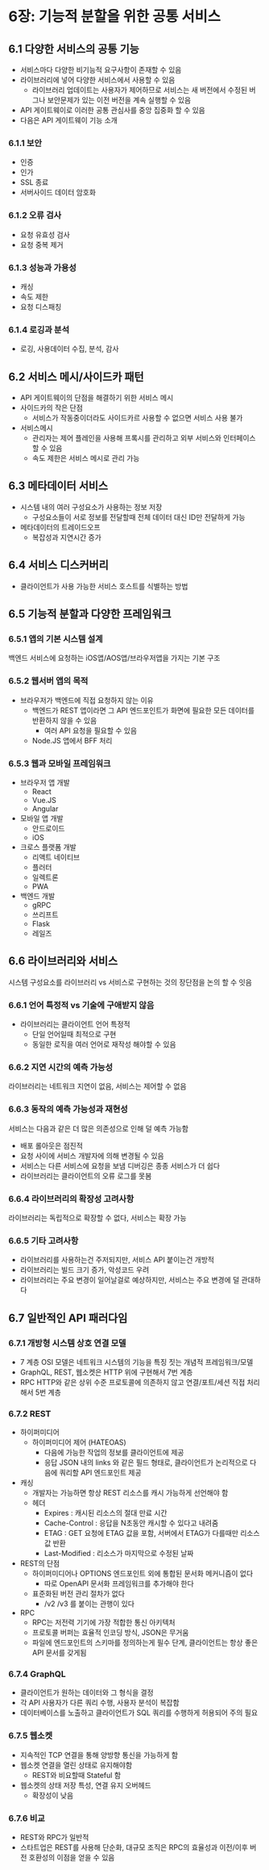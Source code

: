# 6장: 기능적 분할을 위한 공통 서비스
## 6.1 다양한 서비스의 공통 기능
* 서비스마다 다양한 비기능적 요구사항이 존재할 수 있음
* 라이브러리에 넣어 다양한 서비스에서 사용할 수 있음
  * 라이브러리 업데이트는 사용자가 제어하므로 서비스는 새 버전에서 수정된 버그나 보안문제가 있는 이전 버전을 계속 실행할 수 있음
* API 게이트웨이로 이러한 공통 관심사를 중앙 집중화 할 수 있음
* 다음은 API 게이트웨이 기능 소개
### 6.1.1 보안
* 인증
* 인가
* SSL 종료
* 서버사이드 데이터 암호화
### 6.1.2 오류 검사
* 요청 유효성 검사
* 요청 중복 제거
### 6.1.3 성능과 가용성
* 캐싱
* 속도 제한
* 요청 디스패칭
### 6.1.4 로깅과 분석
* 로깅, 사용데이터 수집, 분석, 감사
## 6.2 서비스 메시/사이드카 패턴
* API 게이트웨이의 단점을 해결하기 위한 서비스 메시
* 사이드카의 작은 단점
  * 서비스가 작동중이더라도 사이드카르 사용할 수 없으면 서비스 사용 불가
* 서비스메시
  * 관리자는 제어 플레인을 사용해 프록시를 관리하고 외부 서비스와 인터페이스 할 수 있음
  * 속도 제한은 서비스 메시로 관리 가능
## 6.3 메타데이터 서비스
* 시스템 내의 여러 구성요소가 사용하는 정보 저장
  * 구성요소들이 서로 정보를 전달할때 전체 데이터 대신 ID만 전달하게 가능
* 메타데이터의 트레이드오프
  * 복잡성과 지연시간 증가
## 6.4 서비스 디스커버리
* 클라이언트가 사용 가능한 서비스 호스트를 식별하는 방법
## 6.5 기능적 분할과 다양한 프레임워크
### 6.5.1 앱의 기본 시스템 설계
백엔드 서비스에 요청하는 iOS앱/AOS앱/브라우저앱을 가지는 기본 구조
### 6.5.2 웹서버 앱의 목적
* 브라우저가 백엔드에 직접 요청하지 않는 이유
  * 백엔드가 REST 앱이라면 그 API 엔드포인트가 화면에 필요한 모든 데이터를 반환하지 않을 수 있음
    * 여러 API 요청을 필요할 수 있음
  * Node.JS 앱에서 BFF 처리
### 6.5.3 웹과 모바일 프레임워크
* 브라우저 앱 개발
  * React
  * Vue.JS
  * Angular
* 모바일 앱 개발
  * 안드로이드
  * iOS
* 크로스 플랫폼 개발
  * 리액트 네이티브
  * 플러터
  * 일렉트론
  * PWA
* 백엔드 개발
  * gRPC
  * 쓰리프트
  * Flask
  * 레일즈
## 6.6 라이브러리와 서비스
시스템 구성요소를 라이브러리 vs 서비스로 구현하는 것의 장단점을 논의 할 수 잇음
### 6.6.1 언어 특정적 vs 기술에 구애받지 않음
* 라이브러리는 클라이언트 언어 특정적
  * 단일 언어일때 최적으로 구현
  * 동일한 로직을 여러 언어로 재작성 해야할 수 있음
### 6.6.2 지연 시간의 예측 가능성
라이브러리는 네트워크 지연이 없음, 서비스는 제어할 수 없음
### 6.6.3 동작의 예측 가능성과 재현성
서비스는 다음과 같은 더 많은 의존성으로 인해 덜 예측 가능함
* 배포 롤아웃은 점진적
* 요청 사이에 서비스 개발자에 의해 변경될 수 있음
* 서비스는 다른 서비스에 요청을 보냄
디버깅은 종종 서비스가 더 쉽다
* 라이브러리는 클라이언트의 오류 로그를 못봄
### 6.6.4 라이브러리의 확장성 고려사항
라이브러리는 독립적으로 확장할 수 없다, 서비스는 확장 가능
### 6.6.5 기타 고려사항
* 라이브러리를 사용하는건 주저되지만, 서비스 API 붙이는건 개방적
* 라이브러리는 빌드 크기 증가, 악성코드 우려
* 라이브러리는 주요 변경이 일어날걸로 예상하지만, 서비스는 주요 변경에 덜 관대하다
## 6.7 일반적인 API 패러다임
### 6.7.1 개방형 시스템 상호 연결 모델
* 7 계층 OSI 모델은 네트워크 시스템의 기능을 특징 짓는 개념적 프레임워크/모델
* GraphQL, REST, 웹소켓은 HTTP 위에 구현해서 7번 계층
* RPC HTTP와 같은 상위 수준 프로토콜에 의존하지 않고 연결/포트/세션 직접 처리해서 5번 계층
### 6.7.2 REST
* 하이퍼미디어
  * 하이퍼미디어 제어 (HATEOAS)
    * 다음에 가능한 작업의 정보를 클라이언트에 제공
    * 응답 JSON 내의 links 와 같은 필드 형태로, 클라이언트가 논리적으로 다음에 쿼리할 API 엔드포인트 제공
* 캐싱
  * 개발자는 가능하면 항상 REST 리소스를 캐시 가능하게 선언해야 함
  * 헤더
    * Expires : 캐시된 리소스의 절대 만료 시간
    * Cache-Control : 응답을 N초동안 캐시할 수 있다고 내려줌
    * ETAG : GET 요청에 ETAG 값을 포함, 서버에서 ETAG가 다를때만 리소스값 반환
    * Last-Modified : 리소스가 마지막으로 수정된 날짜
* REST의 단점
  * 하이퍼미디어나 OPTIONS 엔드포인트 외에 통합된 문서화 메커니즘이 없다
    * 따로 OpenAPI 문서화 프레임워크를 추가해야 한다
  * 표준화된 버전 관리 절차가 없다
    * /v2 /v3 를 붙이는 관행이 있다
* RPC
  * RPC는 저전력 기기에 가장 적합한 통신 아키텍처
  * 프로토콜 버퍼는 효율적 인코딩 방식, JSON은 무거움
  * 파일에 엔드포인트의 스키마를 정의하는게 필수 단계, 클라이언트는 항상 좋은 API 문서를 갖게됨
### 6.7.4 GraphQL
* 클라이언트가 원하는 데이터와 그 형식을 결정
* 각 API 사용자가 다른 쿼리 수행, 사용자 분석이 복잡함
* 데이터베이스를 노출하고 클라이언트가 SQL 쿼리를 수행하게 허용되어 주의 필요
### 6.7.5 웹소켓
* 지속적인 TCP 연결을 통해 양방향 통신을 가능하게 함
* 웹소켓 연결을 열린 상태로 유지해야함
  * REST와 비요할때 Stateful 함
* 웹소켓의 상태 저장 특성, 연결 유지 오버헤드
  * 확장성이 낮음
### 6.7.6 비교
* REST와 RPC가 일반적
* 스타트업은 REST를 사용해 단순화, 대규모 조직은 RPC의 효율성과 이전/이후 버전 호환성의 이점을 얻을 수 있음

